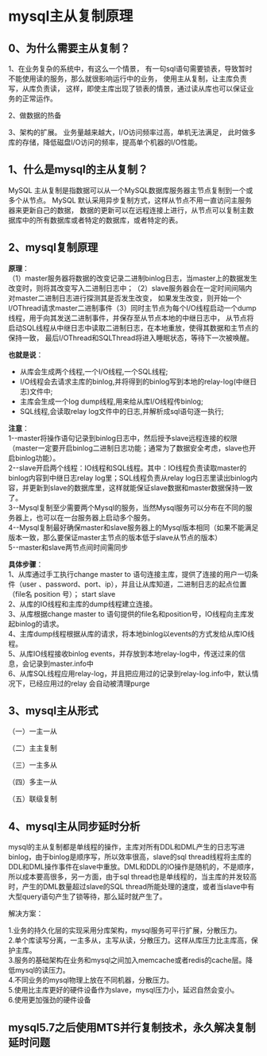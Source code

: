 # mysql主从复制原理

## 0、为什么需要主从复制？
1、在业务复杂的系统中，有这么一个情景，
有一句sql语句需要锁表，导致暂时不能使用读的服务，那么就很影响运行中的业务，
使用主从复制，让主库负责写，从库负责读，
这样，即使主库出现了锁表的情景，通过读从库也可以保证业务的正常运作。

2、做数据的热备

3、架构的扩展。
业务量越来越大，I/O访问频率过高，单机无法满足，
此时做多库的存储，降低磁盘I/O访问的频率，提高单个机器的I/O性能。

## 1、什么是mysql的主从复制？
MySQL 主从复制是指数据可以从一个MySQL数据库服务器主节点复制到一个或多个从节点。
MySQL 默认采用异步复制方式，这样从节点不用一直访问主服务器来更新自己的数据，
数据的更新可以在远程连接上进行，从节点可以复制主数据库中的所有数据库或者特定的数据库，或者特定的表。

## 2、mysql复制原理
**原理**：    
​（1）master服务器将数据的改变记录二进制binlog日志，当master上的数据发生改变时，则将其改变写入二进制日志中；
​（2）slave服务器会在一定时间间隔内对master二进制日志进行探测其是否发生改变，
如果发生改变，则开始一个I/OThread请求master二进制事件
​（3）同时主节点为每个I/O线程启动一个dump线程，用于向其发送二进制事件，并保存至从节点本地的中继日志中，
从节点将启动SQL线程从中继日志中读取二进制日志，在本地重放，使得其数据和主节点的保持一致，
最后I/OThread和SQLThread将进入睡眠状态，等待下一次被唤醒。

**也就是说**：   
- 从库会生成两个线程,一个I/O线程,一个SQL线程;
- I/O线程会去请求主库的binlog,并将得到的binlog写到本地的relay-log(中继日志)文件中;
- 主库会生成一个log dump线程,用来给从库I/O线程传binlog;
- SQL线程,会读取relay log文件中的日志,并解析成sql语句逐一执行;

**注意**：    
1--master将操作语句记录到binlog日志中，然后授予slave远程连接的权限（master一定要开启binlog二进制日志功能；通常为了数据安全考虑，slave也开启binlog功能）。   
2--slave开启两个线程：IO线程和SQL线程。其中：IO线程负责读取master的binlog内容到中继日志relay log里；SQL线程负责从relay log日志里读出binlog内容，并更新到slave的数据库里，这样就能保证slave数据和master数据保持一致了。    
3--Mysql复制至少需要两个Mysql的服务，当然Mysql服务可以分布在不同的服务器上，也可以在一台服务器上启动多个服务。    
4--Mysql复制最好确保master和slave服务器上的Mysql版本相同（如果不能满足版本一致，那么要保证master主节点的版本低于slave从节点的版本）     
5--master和slave两节点间时间需同步

**具体步骤**：     
1、从库通过手工执行change master to 语句连接主库，提供了连接的用户一切条件（user 、password、port、ip），并且让从库知道，二进制日志的起点位置（file名 position 号）； start slave    
2、从库的IO线程和主库的dump线程建立连接。     
3、从库根据change master to 语句提供的file名和position号，IO线程向主库发起binlog的请求。   
4、主库dump线程根据从库的请求，将本地binlog以events的方式发给从库IO线程。    
5、从库IO线程接收binlog events，并存放到本地relay-log中，传送过来的信息，会记录到master.info中    
6、从库SQL线程应用relay-log，并且把应用过的记录到relay-log.info中，默认情况下，已经应用过的relay 会自动被清理purge    

## 3、mysql主从形式

（一）一主一从

（二）主主复制

（三）一主多从

（四）多主一从

（五）联级复制

## 4、mysql主从同步延时分析

mysql的主从复制都是单线程的操作，主库对所有DDL和DML产生的日志写进binlog，由于binlog是顺序写，所以效率很高，slave的sql thread线程将主库的DDL和DML操作事件在slave中重放。DML和DDL的IO操作是随机的，不是顺序，所以成本要高很多，另一方面，由于sql thread也是单线程的，当主库的并发较高时，产生的DML数量超过slave的SQL thread所能处理的速度，或者当slave中有大型query语句产生了锁等待，那么延时就产生了。

​解决方案：

​1.业务的持久化层的实现采用分库架构，mysql服务可平行扩展，分散压力。    
​2.单个库读写分离，一主多从，主写从读，分散压力。这样从库压力比主库高，保护主库。    
​3.服务的基础架构在业务和mysql之间加入memcache或者redis的cache层。降低mysql的读压力。    
​4.不同业务的mysql物理上放在不同机器，分散压力。    
​5.使用比主库更好的硬件设备作为slave，mysql压力小，延迟自然会变小。    
​6.使用更加强劲的硬件设备    

## mysql5.7之后使用MTS并行复制技术，永久解决复制延时问题